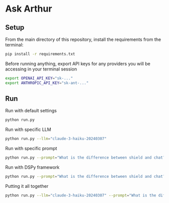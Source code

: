 # Ask Arthur

## Setup

From the main directory of this repository, install the requirements from the terminal:
```bash
pip install -r requirements.txt
```

Before running anything, export API keys for any providers you will be accessing in your terminal session
```bash
export OPENAI_API_KEY="sk-..."
export ANTHROPIC_API_KEY="sk-ant-..."
```

## Run

Run with default settings
```bash
python run.py
```

Run with specific LLM
```bash
python run.py --llm="claude-3-haiku-20240307"
```

Run with specific prompt
```bash
python run.py --prompt="What is the difference between shield and chat?"
```

Run with DSPy framework
```bash
python run.py --prompt="What is the difference between shield and chat?"
```

Putting it all together
```bash
python run.py --llm="claude-3-haiku-20240307" --prompt="What is the difference between shield and chat?"
```
